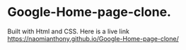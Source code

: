 # Google-Home-page-clone.
Built with Html and CSS.
Here is a live link https://naomianthony.github.io/Google-Home-page-clone/
